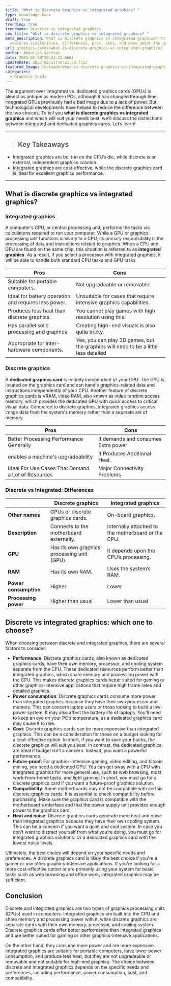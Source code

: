 ```yaml
---
title: "What is discrete graphics vs integrated graphics? "
type: knowledge-base
draft: true
trending: true
trendname: Discrete vs integrated graphics
seo_title: "What is discrete graphics vs integrated graphics? "
meta_Description: What is discrete graphics vs integrated graphics? This post
  explores similarities, differences, pros, cons, and more about the graphics.
url: graphics-cards/what-is-discrete-graphics-vs-integrated-graphics/
author: Abdullah Sarfraz
date: 2023-01-30T10:23:11.666Z
updateDate: 2023-02-11T10:21:30.735Z
featured_Image: /uploads/what-is-discrete-graphics-vs-integrated-graphics.webp
categories:
  - Graphics Cards
---
```

The argument over integrated vs. dedicated graphics cards (GPUs) is almost as antique as modern PCs, although it has changed through time. Integrated GPUs previously had a bad image due to a lack of power. But technological developments have helped to reduce the difference between the two choices. To tell you **what is discrete graphics vs integrated graphics** and which will suit your needs best, we'll discuss the distinctions between integrated and dedicated graphics cards. Let’s learn!

- - -

> ## Key Takeaways

* Integrated graphics are built-in on the CPU’s die, while discrete is an external, independent graphics solution.
* Integrated graphics are cost-effective, while the discrete graphics card is ideal for excellent graphics performance.

- - -

## What is discrete graphics vs integrated graphics?

### Integrated graphics

A computer's CPU, or central processing unit, performs the tasks via calculations required to run your computer. While a GPU or graphics processing unit functions similarly to a CPU, its primary responsibility is the processing of data and instructions related to graphics. When a CPU and GPU are found on the same chip, this situation is referred to as **integrated graphics**. As a result, if you select a processor with integrated graphics, it will be able to handle both standard CPU tasks and GPU tasks

| **Pros**                                             | **Cons**                                                                            |
| ---------------------------------------------------- | ----------------------------------------------------------------------------------- |
| Suitable for portable computers.                     | Not upgradeable or removable.                                                       |
| Ideal for battery operation and requires less power. | Unsuitable for cases that require intensive graphics capabilities.                  |
| Produces less heat than discrete graphics.           | You cannot play games with high resolution using this.                              |
| Has parallel solid processing and graphics           | Creating high-end visuals is also quite tricky.                                     |
| Appropriate for inter-hardware components.           | Yes, you can play 3D games, but the graphics will need to be a little less detailed |

### Discrete graphics

A **dedicated graphics card** is entirely independent of your CPU. The GPU is located on the graphics card and can handle graphics-related data and instructions independently of your CPU. Another feature of discrete graphics cards is VRAM, video RAM, also known as video random access memory, which provides the dedicated GPU with quick access to critical visual data. Compared to discrete graphics, integrated graphics access image data from the system's memory rather than a separate set of memory.

| **Pros**                                           | **Cons**                            |
| -------------------------------------------------- | ----------------------------------- |
| Better Processing Performance Generally            | It demands and consumes Extra power |
| enables a machine's upgradeability                 | It Produces Additional Heat.        |
| Ideal For Use Cases That Demand a Lot of Resources | Major Connectivity Problems         |

### Discrete vs Integrated: Differences

|                       | **Discrete graphics**                       | **Integrated graphics**                            |
| --------------------- | ------------------------------------------- | -------------------------------------------------- |
| **Other names**       | GPUs or discrete graphics cards.            | On-board graphics.                                 |
| **Description**       | Connects to the motherboard externally.     | Internally attached to the motherboard or the CPU. |
| **GPU**               | Has its own graphics processing unit (GPU). | It depends upon the CPU’s processing.              |
| **RAM**               | Has its own RAM.                            | Uses the system’s RAM.                             |
| **Power consumption** | Higher                                      | Lower                                              |
| **Processing power**  | Higher than usual                           | Lower than usual                                   |

## Discrete vs integrated graphics: which one to choose?

When choosing between discrete and integrated graphics, there are several factors to consider:

* **Performance**: Discrete graphics cards, also known as dedicated graphics cards, have their own memory, processor, and cooling system separate from the CPU. These dedicated resources perform better than integrated graphics, which share memory and processing power with the CPU. This makes discrete graphics cards better suited for gaming or other graphics-intensive applications that require high frame rates and detailed graphics.
* **Power consumption**: Discrete graphics cards consume more power than integrated graphics because they have their own processor and memory. This can concern laptop users or those looking to build a low-power system. It may also affect the battery life of laptops. You'll need to keep an eye on your PC’s temperature, as a dedicated graphics card may cause it to rise. 
* **Cost**: Discrete graphics cards can be more expensive than integrated graphics. This can be a consideration for those on a budget looking for a cost-effective option. In short, if you want to save your bucks, the discrete graphics will suit you best. In contrast, the dedicated graphics are ideal if budget isn’t a concern. Instead, you want a powerful performance. 
* **Future-proof**: For graphics-intensive gaming, video editing, and bitcoin mining, you need a dedicated GPU. You can get away with a CPU with integrated graphics for more general use, such as web browsing, most work-from-home tasks, and light gaming. In short, you must go for a discrete graphics card if you want a future-proof graphics solution. 
* **Compatibility**: Some motherboards may not be compatible with certain discrete graphics cards. It is essential to check compatibility before purchasing. Make sure the graphics card is compatible with the motherboard's interface and that the power supply unit provides enough power to the graphics card.
* **Heat and noise**: Discrete graphics cards generate more heat and noise than integrated graphics because they have their own cooling system. This can be a concern if you want a quiet and cool system. In case you don’t want to distract yourself from what you’re doing, you must go for integrated graphics solutions. Or a dedicated graphics card with the lowest noise levels. 

Ultimately, the best choice will depend on your specific needs and preferences. A discrete graphics card is likely the best choice if you're a gamer or use other graphics-intensive applications. If you're looking for a more cost-effective option or are primarily using your system for basic tasks such as web browsing and office work, integrated graphics may be sufficient.

## Conclusion

Discrete and integrated graphics are two types of graphics processing units (GPUs) used in computers. Integrated graphics are built into the CPU and share memory and processing power with it, while discrete graphics are separate cards with their own memory, processor, and cooling system. Discrete graphics cards offer better performance than integrated graphics and are better suited for gaming or other graphics-intensive applications.

On the other hand, they consume more power and are more expensive. Integrated graphics are suitable for portable computers, have lower power consumption, and produce less heat, but they are not upgradeable or removable and not suitable for high-end graphics. The choice between discrete and integrated graphics depends on the specific needs and preferences, including performance, power consumption, cost, and compatibility.